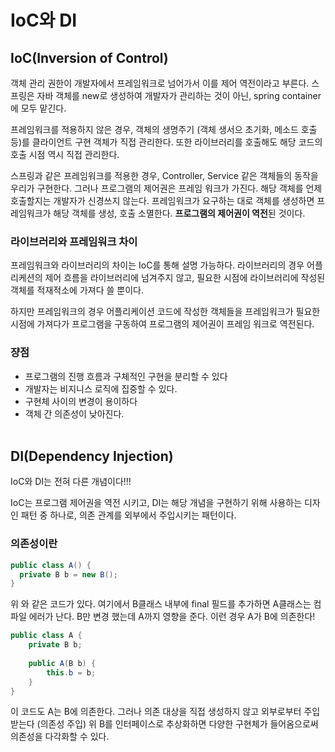 # IoC와 DI
## IoC(Inversion of Control)
객체 관리 권한이 개발자에서 프레임워크로 넘어가서 이를 제어 역전이라고 부른다.
스프링은 자바 객체를 new로 생성하여 개발자가 관리하는 것이 아닌, spring container에 모두 맡긴다.

프레임워크를 적용하지 않은 경우, 객체의 생명주기 (객체 생서으 초기화, 메소드 호출 등)를 클라이언트 구현 객체가 직접 관리한다.
또한 라이브러리를 호출해도 해당 코드의 호출 시점 역시 직접 관리한다. 

스프링과 같은 프레임워크를 적용한 경우, Controller, Service 같은 객체들의 동작을 우리가 구현한다. 그러나 프로그램의 제어권은 프레임 워크가 가진다.
해당 객체를 언제 호출할지는 개발자가 신경쓰지 않는다. 프레임워크가 요구하는 대로 객체를 생성하면 프레임워크가 해당 객체를 생성, 호출 소멸한다. **프로그램의 제어권이 역전**된 것이다.

### 라이브러리와 프레임워크 차이
프레임워크와 라이브러리의 차이는 IoC를 통해 설명 가능하다. 
라이브러리의 경우 어플리케션의 제어 흐름을 라이브러리에 넘겨주지 않고, 필요한 시점에 라이브러리에 작성된 객체를 적재적소에 가져다 쓸 뿐이다.

하지만 프레임워크의 경우 어플리케이션 코드에 작성한 객체들을 프레임워크가 필요한 시점에 가져다가 프로그램을 구동하여 프로그램의 제어권이 프레임 워크로 역전된다.

### 쟝점
- 프로그램의 진행 흐름과 구체적인 구현을 분리할 수 있다
- 개발자는 비지니스 로직에 집중할 수 있다.
- 구현체 사이의 변경이 용이하다
- 객체 간 의존성이 낮아진다.
<br/><br>
## DI(Dependency Injection)
IoC와 DI는 전혀 다른 개념이다!!!

IoC는 프로그램 제어권을 역전 시키고, DI는 해당 개념을 구현하기 위해 사용하는 디자인 패턴 중 하나로, 의존 관계를 외부에서 주입시키는 패턴이다.

### 의존성이란
``` java
public class A() {
  private B b = new B();
}
``` 
위 와 같은 코드가 있다. 여기에서 B클래스 내부에 final 필드를 추가하면 A클래스는 컴파일 에러가 난다.
B만 변경 했는데 A까지 영향을 준다. 이런 경우 A가 B에 의존한다!

``` java
public class A {
    private B b;
    
    public A(B b) {
        this.b = b;
    }
}
``` 
이 코드도 A는 B에 의존한다. 그러나 의존 대상을 직접 생성하지 않고 외부로부터 주입 받는다 (의존성 주입)
위 
B를 인터페이스로 추상화하면 다양한 구현체가 들어옴으로써 의존성을 다각화할 수 있다.

